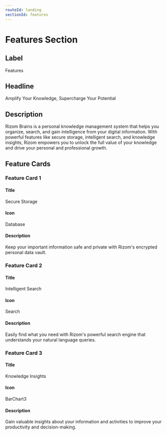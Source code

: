 ```yaml
---
routeId: landing
sectionId: features
---
```


# Features Section

## Label

Features

## Headline

Amplify Your Knowledge, Supercharge Your Potential

## Description

Rizom Brains is a personal knowledge management system that helps you organize, search, and gain intelligence from your digital information. With powerful features like secure storage, intelligent search, and knowledge insights, Rizom empowers you to unlock the full value of your knowledge and drive your personal and professional growth.

## Feature Cards

### Feature Card 1

#### Title

Secure Storage

#### Icon

Database

#### Description

Keep your important information safe and private with Rizom's encrypted personal data vault.

### Feature Card 2

#### Title

Intelligent Search

#### Icon

Search

#### Description

Easily find what you need with Rizom's powerful search engine that understands your natural language queries.

### Feature Card 3

#### Title

Knowledge Insights

#### Icon

BarChart3

#### Description

Gain valuable insights about your information and activities to improve your productivity and decision-making.
